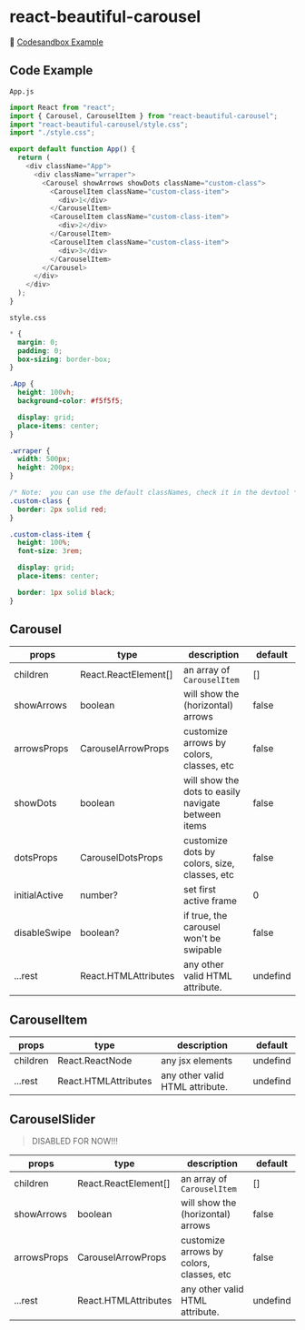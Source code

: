 # react-beautiful-carousel

🔗 [Codesandbox Example](https://codesandbox.io/s/vigorous-smoke-90k9er?file=/src/App.js)

## Code Example

`App.js`

```js
import React from "react";
import { Carousel, CarouselItem } from "react-beautiful-carousel";
import "react-beautiful-carousel/style.css";
import "./style.css";

export default function App() {
  return (
    <div className="App">
      <div className="wrraper">
        <Carousel showArrows showDots className="custom-class">
          <CarouselItem className="custom-class-item">
            <div>1</div>
          </CarouselItem>
          <CarouselItem className="custom-class-item">
            <div>2</div>
          </CarouselItem>
          <CarouselItem className="custom-class-item">
            <div>3</div>
          </CarouselItem>
        </Carousel>
      </div>
    </div>
  );
}
```

`style.css`

```css
* {
  margin: 0;
  padding: 0;
  box-sizing: border-box;
}

.App {
  height: 100vh;
  background-color: #f5f5f5;

  display: grid;
  place-items: center;
}

.wrraper {
  width: 500px;
  height: 200px;
}

/* Note:  you can use the default classNames, check it in the devtool */
.custom-class {
  border: 2px solid red;
}

.custom-class-item {
  height: 100%;
  font-size: 3rem;

  display: grid;
  place-items: center;

  border: 1px solid black;
}
```

## Carousel

| **props**     | **type**                          | **description**                                     | **default** |
| ------------- | --------------------------------- | --------------------------------------------------- | ----------- |
| children      | React.ReactElement[]              | an array of `CarouselItem`                          | []          |
| showArrows    | boolean                           | will show the (horizontal) arrows                   | false       |
| arrowsProps   | CarouselArrowProps                | customize arrows by colors, classes, etc            | false       |
| showDots      | boolean                           | will show the dots to easily navigate between items | false       |
| dotsProps     | CarouselDotsProps                 | customize dots by colors, size, classes, etc        | false       |
| initialActive | number?                           | set first active frame                              | 0           |
| disableSwipe  | boolean?                          | if true, the carousel won't be swipable             | false       |
| ...rest       | React.HTMLAttributes<HTMLElement> | any other valid HTML attribute.                     | undefind    |

## CarouselItem

| **props** | **type**                          | **description**                 | **default** |
| --------- | --------------------------------- | ------------------------------- | ----------- |
| children  | React.ReactNode                   | any jsx elements                | undefind    |
| ...rest   | React.HTMLAttributes<HTMLElement> | any other valid HTML attribute. | undefind    |

## CarouselSlider

> DISABLED FOR NOW!!!

| **props**   | **type**                          | **description**                          | **default** |
| ----------- | --------------------------------- | ---------------------------------------- | ----------- |
| children    | React.ReactElement[]              | an array of `CarouselItem`               | []          |
| showArrows  | boolean                           | will show the (horizontal) arrows        | false       |
| arrowsProps | CarouselArrowProps                | customize arrows by colors, classes, etc | false       |
| ...rest     | React.HTMLAttributes<HTMLElement> | any other valid HTML attribute.          | undefind    |
